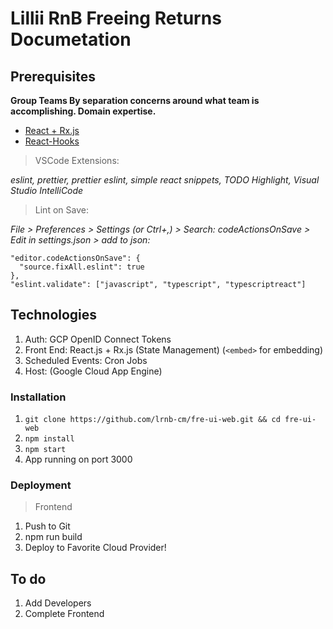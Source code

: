 # Lillii RnB Freeing Returns Documetation

## Prerequisites
**Group Teams By separation concerns around what team is accomplishing. Domain expertise.**

- [React + Rx.js](https://www.netguru.com/blog/react-rxjs)
- [React-Hooks](https://reactjs.org/docs/react-component.html)

> VSCode Extensions:

*eslint, prettier, prettier eslint, simple react snippets,
TODO Highlight, Visual Studio IntelliCode*

> Lint on Save:

*File > Preferences > Settings (or Ctrl+,) > Search: codeActionsOnSave > Edit in settings.json > add to json:*
```
"editor.codeActionsOnSave": {
  "source.fixAll.eslint": true
},
"eslint.validate": ["javascript", "typescript", "typescriptreact"]
```

## Technologies

1. Auth: GCP OpenID Connect Tokens
2. Front End: React.js + Rx.js (State Management) (```<embed>``` for embedding)
3. Scheduled Events: Cron Jobs
4. Host: (Google Cloud App Engine)


### Installation
1. ```git clone https://github.com/lrnb-cm/fre-ui-web.git && cd fre-ui-web```
2. ```npm install```
3. ```npm start```
4. App running on port 3000

### Deployment
> Frontend
1. Push to Git
2. npm run build
3. Deploy to Favorite Cloud Provider!

## To do

1. Add Developers
2. Complete Frontend